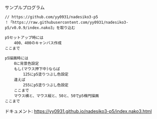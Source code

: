 サンプルプログラム

```
// https://github.com/yy0931/nadesiko3-p5
！「https://raw.githubusercontent.com/yy0931/nadesiko3-p5/v0.0.9/index.nako3」を取り込む

p5セットアップ時には
    400、400のキャンバス作成
ここまで

p5描画時には
    0に背景色設定
    もし(マウス押下中)ならば
        125にp5塗りつぶし色設定
    違えば
        255にp5塗りつぶし色設定
    ここまで
    マウス横と、マウス縦と、50と、50でp5楕円描画
ここまで
```

ドキュメント: https://yy0931.github.io/nadesiko3-p5/index.nako3.html
